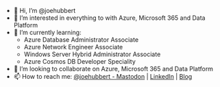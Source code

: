 - 👋 Hi, I’m @joehubbert
- 👀 I’m interested in everything to with Azure, Microsoft 365 and Data Platform
- 🌱 I’m currently learning:
   - Azure Database Administrator Associate
   - Azure Network Engineer Associate
   - Windows Server Hybrid Administrator Associate
   - Azure Cosmos DB Developer Speciality
- 💞️ I’m looking to collaborate on Azure, Microsoft 365 and Data Platform [](url)
- 📫 How to reach me: [@joehubbert - Mastodon](https://hachyderm.io/@joehubbert) | [LinkedIn](https://linkedin.com/in/joehubbert) | [Blog](https://www.hubnet.cloud)

<!---
joehubbert/joehubbert is a ✨ special ✨ repository because its `README.md` (this file) appears on your GitHub profile.
You can click the Preview link to take a look at your changes.
--->
